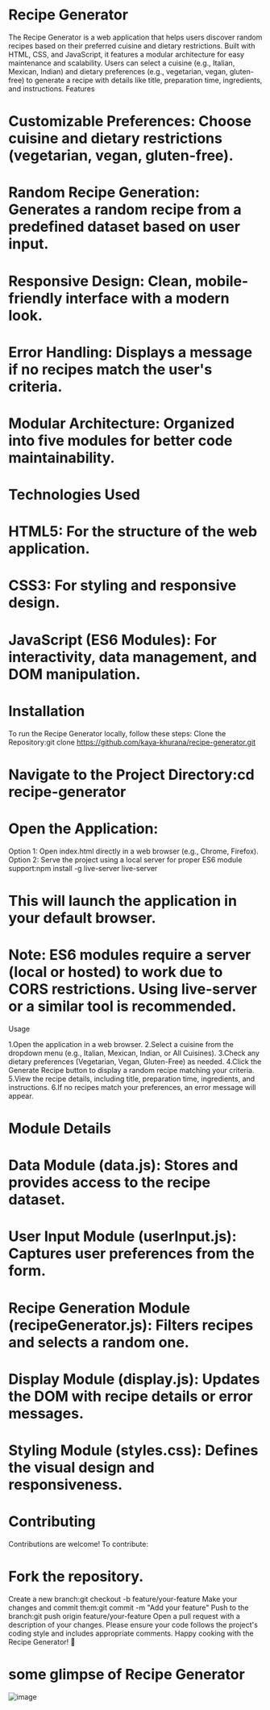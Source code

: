 # Recipe Generator
The Recipe Generator is a web application that helps users discover random recipes based on their preferred cuisine and dietary restrictions. Built with HTML, CSS, and JavaScript, it features a modular architecture for easy maintenance and scalability. Users can select a cuisine (e.g., Italian, Mexican, Indian) and dietary preferences (e.g., vegetarian, vegan, gluten-free) to generate a recipe with details like title, preparation time, ingredients, and instructions.
Features

# Customizable Preferences: Choose cuisine and dietary restrictions (vegetarian, vegan, gluten-free).
# Random Recipe Generation: Generates a random recipe from a predefined dataset based on user input.
# Responsive Design: Clean, mobile-friendly interface with a modern look.
# Error Handling: Displays a message if no recipes match the user's criteria.
# Modular Architecture: Organized into five modules for better code maintainability.

# Technologies Used

# HTML5: For the structure of the web application.
# CSS3: For styling and responsive design.
# JavaScript (ES6 Modules): For interactivity, data management, and DOM manipulation.

# Installation
To run the Recipe Generator locally, follow these steps:
Clone the Repository:git clone https://github.com/kaya-khurana/recipe-generator.git


# Navigate to the Project Directory:cd recipe-generator


# Open the Application:
Option 1: Open index.html directly in a web browser (e.g., Chrome, Firefox).
Option 2: Serve the project using a local server for proper ES6 module support:npm install -g live-server
live-server
# This will launch the application in your default browser.



# Note: ES6 modules require a server (local or hosted) to work due to CORS restrictions. Using live-server or a similar tool is recommended.
Usage

1.Open the application in a web browser.
2.Select a cuisine from the dropdown menu (e.g., Italian, Mexican, Indian, or All Cuisines).
3.Check any dietary preferences (Vegetarian, Vegan, Gluten-Free) as needed.
4.Click the Generate Recipe button to display a random recipe matching your criteria.
5.View the recipe details, including title, preparation time, ingredients, and instructions.
6.If no recipes match your preferences, an error message will appear.

# Module Details

# Data Module (data.js): Stores and provides access to the recipe dataset.
# User Input Module (userInput.js): Captures user preferences from the form.
# Recipe Generation Module (recipeGenerator.js): Filters recipes and selects a random one.
# Display Module (display.js): Updates the DOM with recipe details or error messages.
# Styling Module (styles.css): Defines the visual design and responsiveness.

# Contributing
Contributions are welcome! To contribute:

# Fork the repository.
Create a new branch:git checkout -b feature/your-feature
Make your changes and commit them:git commit -m "Add your feature"
Push to the branch:git push origin feature/your-feature
Open a pull request with a description of your changes.
Please ensure your code follows the project's coding style and includes appropriate comments.
Happy cooking with the Recipe Generator! 🍳
# some glimpse of Recipe Generator
![image](https://github.com/user-attachments/assets/9292ba32-192e-4063-94f1-a437a950916c)

